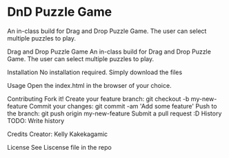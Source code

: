 # DnD Puzzle Game
An in-class build for Drag and Drop Puzzle Game. The user can select multiple puzzles to play.

Drag and Drop Puzzle Game
An in-class build for Drag and Drop Puzzle Game. The user can select multiple puzzles to play.


Installation
No installation required. Simply download the files

Usage
Open the index.html in the browser of your choice.

Contributing
Fork it!
Create your feature branch: git checkout -b my-new-feature
Commit your changes: git commit -am 'Add some feature'
Push to the branch: git push origin my-new-feature
Submit a pull request :D
History
TODO: Write history

Credits
Creator: Kelly Kakekagamic

License
See Liscense file in the repo